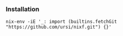 ### Installation
`nix-env -iE '_: import (builtins.fetchGit "https://github.com/ursi/nixf.git") {}'`

